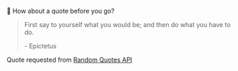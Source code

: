 📣 How about a quote before you go?

> First say to yourself what you would be; and then do what you have to do.
>
> <p>- Epictetus</p>

Quote requested from [Random Quotes API](https://github.com/lukePeavey/quotable)
